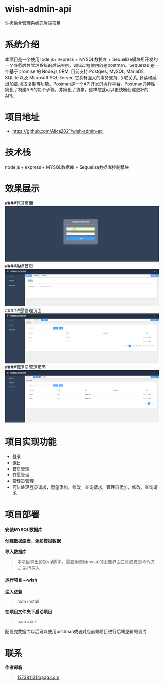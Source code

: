 # wish-admin-api
许愿后台管理系统的后端项目
# 系统介绍
本项目是一个使用node.js+ express + MYSQL数据库 + Sequelize模块所开发的一个许愿后台管理系统的后端项目，调试过程使用的是postman。Sequelize 是一个基于 promise 的 Node.js ORM, 目前支持 Postgres, MySQL, MariaDB, SQLite 以及 Microsoft SQL Server. 它具有强大的事务支持, 关联关系, 预读和延迟加载,读取复制等功能。Postman是一个API开发的协作平台。Postman的特性简化了构建API的每个步骤，并简化了协作，这样您就可以更快地创建更好的API。
# 项目地址
* <a href = 'https://github.com/Alice2021/wish-admin-api'>https://github.com/Alice2021/wish-admin-api</a>
# 技术栈
node.js + express + MYSQL数据库 + Sequelize数据库控制模块
# 效果展示
####登录页面
![](https://github.com/Alice2021/wish-admin-api/blob/main/screenshots/%E7%99%BB%E5%BD%95%E7%95%8C%E9%9D%A2.png?raw=true)
####系统首页
![](https://github.com/Alice2021/wish-admin-api/blob/main/screenshots/170220.png?raw=true)
####许愿管理页面
![](https://github.com/Alice2021/wish-admin-api/blob/main/screenshots/170408.png)
####管理员管理页面
![](https://github.com/Alice2021/wish-admin-api/blob/main/screenshots/%E7%AE%A1%E7%90%86%E5%91%98%E7%AE%A1%E7%90%86.png?raw=true)
# 项目实现功能
 - 登录
 - 退出
 - 首页管理
 - 许愿管理
 - 管理员管理
 - 可以处理登录请求，愿望添加，修改，查询请求，管理员添加，修改，查询请求
# 项目部署
#### 安装MYSQL数据库
**创建数据库表，添加模拟数据**

**导入数据库**
> 本项目导出的是sql脚本，需要用使用mysql的图像界面工具或者是命令方式 进行导入

#### 运行项目 --wish
**注入依赖**
> npm install

**在项目文件夹下启动项目**
> npm start

配置完数据库以后可以使用postman或者对应前端项目进行后端逻辑的调试

# 联系
**作者邮箱**
>1573811314@qq.com
